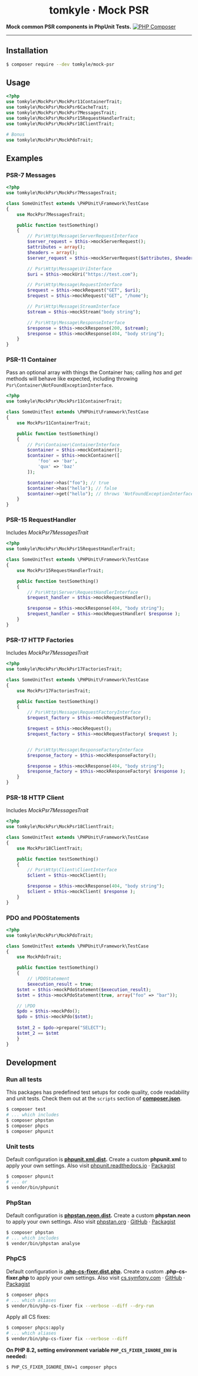 <h1 align="center">tomkyle · Mock PSR</h1>

**Mock common PSR components in PhpUnit Tests.**
[![PHP Composer](https://github.com/tomkyle/mock-psr/actions/workflows/php.yml/badge.svg)](https://github.com/tomkyle/mock-psr/actions/workflows/php.yml)

---



## Installation

```bash
$ composer require --dev tomkyle/mock-psr
```

## Usage

```php
<?php
use tomkyle\MockPsr\MockPsr11ContainerTrait;
use tomkyle\MockPsr\MockPsr6CacheTrait;
use tomkyle\MockPsr\MockPsr7MessagesTrait;
use tomkyle\MockPsr\MockPsr15RequestHandlerTrait;
use tomkyle\MockPsr\MockPsr18ClientTrait;  

# Bonus
use tomkyle\MockPsr\MockPdoTrait;
```

## Examples

### PSR-7 Messages

```php
<?php
use tomkyle\MockPsr\MockPsr7MessagesTrait;

class SomeUnitTest extends \PHPUnit\Framework\TestCase
{
	use MockPsr7MessagesTrait;

	public function testSomething() 
	{
		// Psr\Http\Message\ServerRequestInterface
		$server_request = $this->mockServerRequest();
		$attributes = array();
		$headers = array();
		$server_request = $this->mockServerRequest($attributes, $headers);

		// Psr\Http\Message\UriInterface
		$uri = $this->mockUri("https://test.com");

		// Psr\Http\Message\RequestInterface
		$request = $this->mockRequest("GET", $uri);
		$request = $this->mockRequest("GET", "/home");

		// Psr\Http\Message\StreamInterface
		$stream = $this->mockStream("body string");

		// Psr\Http\Message\ResponseInterface
		$response = $this->mockResponse(200, $stream);
		$response = $this->mockResponse(404, "body string");
	}
}
```

### PSR-11 Container

Pass an optional array with things the Container has; calling *has* and *get* methods will behave like expected, including throwing `Psr\Container\NotFoundExceptionInterface`.

```php
<?php
use tomkyle\MockPsr\MockPsr11ContainerTrait;

class SomeUnitTest extends \PHPUnit\Framework\TestCase
{
	use MockPsr11ContainerTrait;

	public function testSomething() 
	{
		// Psr\Container\ContainerInterface
		$container = $this->mockContainer();
		$container = $this->mockContainer([
			'foo' => 'bar',
			'qux' => 'baz'        
		]);

		$container->has("foo"); // true
		$container->has("hello"); // false
		$container->get("hello"); // throws 'NotFoundExceptionInterface'
	}
}
```

### PSR-15 RequestHandler

Includes *MockPsr7MessagesTrait*

```php
<?php
use tomkyle\MockPsr\MockPsr15RequestHandlerTrait;

class SomeUnitTest extends \PHPUnit\Framework\TestCase
{
	use MockPsr15RequestHandlerTrait;

	public function testSomething() 
	{
		// Psr\Http\Server\RequestHandlerInterface
		$request_handler = $this->mockRequestHandler();

		$response = $this->mockResponse(404, "body string");
		$request_handler = $this->mockRequestHandler( $response );
	}
}
```

### PSR-17 HTTP Factories

Includes *MockPsr7MessagesTrait*

```php
<?php
use tomkyle\MockPsr\MockPsr17FactoriesTrait;

class SomeUnitTest extends \PHPUnit\Framework\TestCase
{
	use MockPsr17FactoriesTrait;

	public function testSomething() 
	{
		// Psr\Http\Message\RequestFactoryInterface
		$request_factory = $this->mockRequestFactory();

		$request = $this->mockRequest();
		$request_factory = $this->mockRequestFactory( $request );


		// Psr\Http\Message\ResponseFactoryInterface
		$response_factory = $this->mockResponseFactory();

		$response = $this->mockResponse(404, "body string");
		$response_factory = $this->mockResponseFactory( $response );
	}
}
```

### PSR-18 HTTP Client

Includes *MockPsr7MessagesTrait*

```php
<?php
use tomkyle\MockPsr\MockPsr18ClientTrait;

class SomeUnitTest extends \PHPUnit\Framework\TestCase
{
	use MockPsr18ClientTrait;

	public function testSomething() 
	{
		// Psr\Http\Client\ClientInterface
		$client = $this->mockClient();

		$response = $this->mockResponse(404, "body string");
		$client = $this->mockClient( $response );
	}
}
```

### PDO and PDOStatements

```php
<?php
use tomkyle\MockPsr\MockPdoTrait;

class SomeUnitTest extends \PHPUnit\Framework\TestCase
{
	use MockPdoTrait;

	public function testSomething() 
	{
		// \PDOStatement
		$execution_result = true;
    $stmt = $this->mockPdoStatement($execution_result);
    $stmt = $this->mockPdoStatement(true, array("foo" => "bar"));    

    // \PDO
    $pdo = $this->mockPdo();
    $pdo = $this->mockPdo($stmt);   
    
    $stmt_2 = $pdo->prepare("SELECT");
    $stmt_2 == $stmt
	}
}
```



## Development

### Run all tests

This packages has predefined test setups for code quality, code readability and unit tests. Check them out at the `scripts` section of **[composer.json](./composer.json)**.

```bash
$ composer test
# ... which includes
$ composer phpstan
$ composer phpcs
$ composer phpunit
```

### Unit tests

Default configuration is **[phpunit.xml.dist](./phpunit.xml.dist).** Create a custom **phpunit.xml** to apply your own settings. 
Also visit [phpunit.readthedocs.io](https://phpunit.readthedocs.io/) · [Packagist](https://packagist.org/packages/phpunit/phpunit)

```bash
$ composer phpunit
# ... or
$ vendor/bin/phpunit
```

### PhpStan

Default configuration is **[phpstan.neon.dist](./phpstan.neon.dist).** Create a custom **phpstan.neon** to apply your own settings. Also visit [phpstan.org](https://phpstan.org/) · [GitHub](https://github.com/phpstan/phpstan) · [Packagist](https://packagist.org/packages/phpstan/phpstan)

```bash
$ composer phpstan
# ... which includes
$ vendor/bin/phpstan analyse
```

### PhpCS

Default configuration is **[.php-cs-fixer.dist.php](./.php-cs-fixer.dist.php).** Create a custom **.php-cs-fixer.php** to apply your own settings. Also visit [cs.symfony.com](https://cs.symfony.com/) ·  [GitHub](https://github.com/FriendsOfPHP/PHP-CS-Fixer) · [Packagist](https://packagist.org/packages/friendsofphp/php-cs-fixer)

```bash
$ composer phpcs
# ... which aliases
$ vendor/bin/php-cs-fixer fix --verbose --diff --dry-run
```

Apply all CS fixes:

```bash
$ composer phpcs:apply
# ... which aliases 
$ vendor/bin/php-cs-fixer fix --verbose --diff
```

**On PHP 8.2, setting environment variable `PHP_CS_FIXER_IGNORE_ENV` is needed:**

```bash
$ PHP_CS_FIXER_IGNORE_ENV=1 composer phpcs
```



